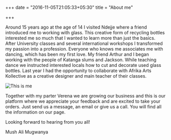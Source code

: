 +++
date = "2016-11-05T21:05:33+05:30"
title = "About me"

+++

Around 15 years ago at the age of 14 I visited Ndejje where a friend introduced me to working with glass. This creative form of recycling bottles interested me so much that I wanted to learn more than just the basics. After University classes and several  international workshops I transformed my passion into a profession. Everyone who knows me associates me with dancing, which has been my first love. My friend Arthur and I began working with the people of Katanga slums and Jackson. While teaching dance we instructed interested locals how to cut and decorate used glass bottles. Last year I had the opportunity to collaborate with Afrika Arts Kollective as a creative designer and main teacher of their classes.


![This is me](/img/about.jpg)


Together with my parter Verena we are growing our business and this is our platform where we appreciate your feedback and are excited to take your orders. Just send us a message, an email or give us a call. You will find all the information on our page.


Looking forward to hearing from you all!


Mush Ali Mugwanya


